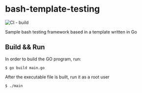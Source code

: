 # bash-template-testing

![CI - build](https://github.com/sebastian-pazmay/bash-template-testing/workflows/Build%20Docker%20Image%20CI/badge.svg)

Sample bash testing framework based in a template written in Go

## Build && Run

In order to build the GO program, run:

```
$ go build main.go
```

After the executable file is built, run it as a root user

```
$ ./main
```
